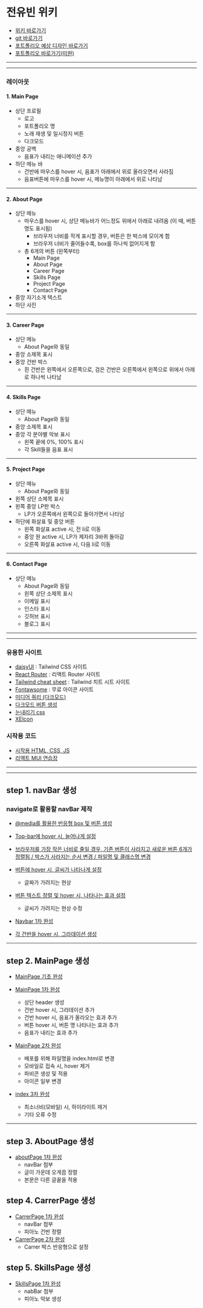 # 전유빈 위키
- [위키 바로가기](https://to2.kr/ehI)
- [git 바로가기](https://github.com/NewBean0312/my-portfolio)
- [포트폴리오 예상 디자인 바로가기](https://newbean0312.wixsite.com/newbean-sportfolio)
- [포트폴리오 바로가기(미완)](https://newbean0312.github.io/portfolio/)
---
---
### 레이아웃
#### 1. Main Page
- 상단 프로필
  - 로고
  - 포트폴리오 명
  - 노래 재생 및 일시정지 버튼
  - 다크모드
- 중앙 공백
  - 음표가 내리는 애니메이션 추가
- 하단 메뉴 바
  - 건반에 마우스를 hover 시, 음표가 아래에서 위로 올라오면서 사라짐
  - 음표버튼에 마우스를 hover 시, 메뉴명이 아래에서 위로 나타남
---

#### 2. About Page
- 상단 메뉴
  - 마우스를 hover 시, 상단 메뉴바가 어느정도 위에서 아래로 내려옴 (이 때, 버튼 명도 표시됨)
    - 브라우저 너비를 작게 표시할 경우, 버튼은 한 박스에 모이게 함
    - 브라우저 너비가 줄어들수록, box를 하나씩 없어지게 함
  - 총 6개의 버튼 (왼쪽부터)
    - Main Page
    - About Page
    - Career Page
    - Skills Page
    - Project Page
    - Contact Page
- 중앙 자기소개 텍스트
- 하단 사진
---

#### 3. Career Page
- 상단 메뉴
  - About Page와 동일
- 중앙 소제목 표시
- 중앙 건반 박스
  - 흰 건반은 왼쪽에서 오른쪽으로, 검은 건반은 오른쪽에서 왼쪽으로 위에서 아래로 하나씩 나타남
---
  
#### 4. Skills Page
- 상단 메뉴
  - About Page와 동일
- 중앙 소제목 표시
- 중앙 각 분야별 악보 표시
  - 왼쪽 끝에 0%, 100% 표시
  - 각 Skill들을 음표 표시
---
  
#### 5. Project Page
- 상단 메뉴
  - About Page와 동일
- 왼쪽 상단 소제목 표시
- 왼쪽 중앙 LP판 박스
  - LP가 오른쪽에서 왼쪽으로 돌아가면서 나타남
- 하단에 화살표 및 중앙 버튼
  - 왼쪽 화살표 active 시, 전 li로 이동
  - 중앙 원 active 시, LP가 제자리 3바퀴 돌아감
  - 오른쪽 화살표 active 시, 다음 li로 이동
---

#### 6. Contact Page
- 상단 메뉴
  - About Page와 동일
  - 왼쪽 상단 소제목 표시
  - 이메일 표시
  - 인스타 표시
  - 깃허브 표시
  - 블로그 표시

---
---
### 유용한 사이트
- [daisyUI](https://daisyui.com/) : Tailwind CSS 사이트
- [React Router](https://reactrouter.com/en/main) : 리액트 Router 사이트
- [Tailwind cheat sheet](https://nerdcave.com/tailwind-cheat-sheet) : Tailwind 치트 시트 사이트
- [Fontawsome](https://fontawesome.com/icons/) : 무료 아이콘 사이트
- [미디어 쿼리 (다크모드)](https://www.daleseo.com/css-prefers-color-scheme/)
- [다크모드 버튼 생성](https://velog.io/@rmaomina/darkmode-toggle-button)
- [눈내리기 css](https://ddamddon.tistory.com/10833)
- [XEIcon](https://xpressengine.github.io/XEIcon/index.html)

### 시작용 코드
- [시작용 HTML, CSS, JS](https://codepen.io/hjyee/pen/WNyoYQv)
- [리액트 MUI 연습장](https://codepen.io/jangka44/pen/yLpQmOM)

---
---
## step 1. navBar 생성
### navigate로 활용할 navBar 제작
- [@media를 활용한 반응형 box 및 버튼 생성](https://github.com/NewBean0312/my-portfolio/commit/082b7a669ed9473e8d0b92cd60b4a42e00dfa9dc)
- [Top-bar에 hover 시, 늘어나게 설정](https://github.com/NewBean0312/my-portfolio/commit/6d024aadfa2ca9cea88f0e596f7287d078f5e1de)
- [브라우저를 가장 작은 너비로 줄일 경우, 기존 버튼이 사라지고 새로운 버튼 6개가 정렬됨 / 박스가 사라지는 순서 변경 / 파일명 및 클래스명 변경](https://github.com/NewBean0312/my-portfolio/commit/94b20479980584e692f75bc664d8ef298d5c2955)
- [버튼에 hover 시, 글씨가 나타나게 설정](https://github.com/NewBean0312/my-portfolio/commit/afe2d9b132accbed7cc5cc15ae62b96e08ec3b0f)
  - 글짜가 가려지는 현상 
- [버튼 텍스트 정렬 및 hover 시, 나타나는 효과 설정](https://github.com/NewBean0312/my-portfolio/commit/f1e78421f704b1f37d8c4e17737ad55c211f87cd)
  - 글씨가 가려지는 현상 수정
- [Navbar 1차 완성](https://github.com/NewBean0312/my-portfolio/commit/a255649b189acd16c070fbafd948643b8f726823)

- [각 건반을 hover 시, 그라데이션 생성](https://github.com/NewBean0312/my-portfolio/blob/0d8ecd13d350d31e96f571d2471ea26ccdd0fbc7/src/NavBar.css)
---

## step 2. MainPage 생성
- [MainPage 기초 완성](https://github.com/NewBean0312/my-portfolio/commit/ff8ce159d51da136954ebce3e8ca1f882ee2d2a7)
- [MainPage 1차 완성](https://github.com/NewBean0312/my-portfolio/commit/fc5a7b7b9b7594f7c1d275b3dcef645a0998afaf)
  - 상단 header 생성
  - 건반 hover 시, 그라데이션 추가
  - 건반 hover 시, 음표가 올라오는 효과 추가
  - 버튼 hover 시, 버튼 명 나타나는 효과 추가
  - 음표가 내리는 효과 추가
  
- [MainPage 2차 완성](https://github.com/NewBean0312/my-portfolio/commit/b08548d5fdeee4ca88cebe6d0b79aae678f1b8bf)
  - 배포를 위해 파일명을 index.html로 변경
  - 모바일로 접속 시, hover 제거
  - 파비콘 생성 및 적용
  - 아이콘 일부 변경
  
- [index 3차 완성](https://github.com/NewBean0312/my-portfolio/commit/0d8ecd13d350d31e96f571d2471ea26ccdd0fbc7)
  - 최소너비(모바일) 시, 하이라이트 제거
  - 기타 오류 수정
  
---  

## step 3. AboutPage 생성
- [aboutPage 1차 완성](https://github.com/NewBean0312/my-portfolio/commit/c5615d3ca4c48db6d3e269f0a0556a2653f45b3d)
  - navBar 첨부
  - 글이 가운데 오게끔 정렬
  - 본문은 다른 글꼴을 적용
  
## step 4. CarrerPage 생성
- [CarrerPage 1차 완성](https://github.com/NewBean0312/my-portfolio/commit/9e2f982dfe32c8d9ce560f839ebe73a89c61639d)
  - navBar 첨부
  - 피아노 건반 정렬
- [CarrerPage 2차 완성](https://github.com/NewBean0312/my-portfolio/commit/f5e791b010d7f22df93f3cd83589251c65e97e14)
  - Carrer 박스 반응형으로 설정
  
## step 5. SkillsPage 생성
- [SkillsPage 1차 완성](https://github.com/NewBean0312/my-portfolio/commit/851d11aea97018fe75d12fe759acffd7e085840e)
  - nabBar 첨부
  - 피아노 악보 생성